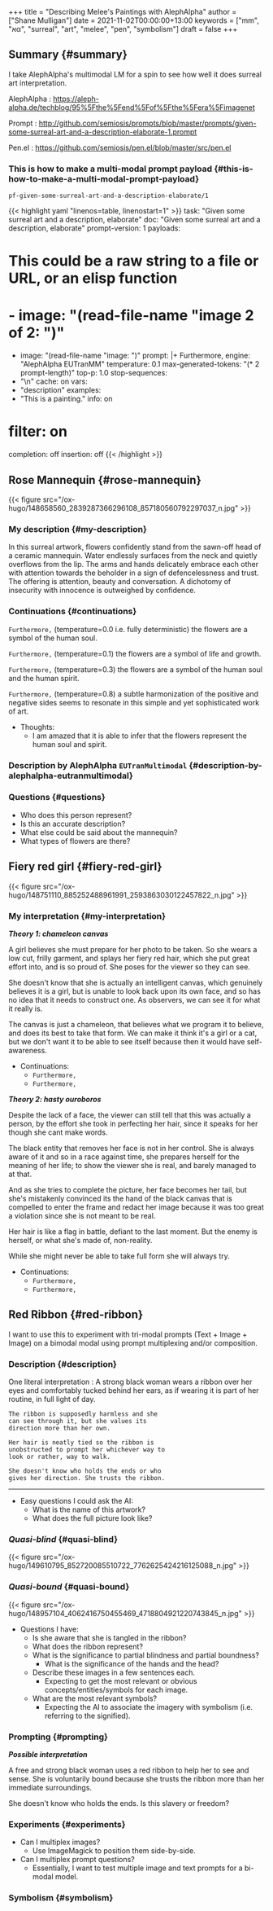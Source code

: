 +++
title = "Describing Melee's Paintings with AlephAlpha"
author = ["Shane Mulligan"]
date = 2021-11-02T00:00:00+13:00
keywords = ["mm", "אα", "surreal", "art", "melee", "pen", "symbolism"]
draft = false
+++

## Summary {#summary}

I take AlephAlpha's multimodal LM for a spin
to see how well it does surreal art
interpretation.

AlephAlpha
: <https://aleph-alpha.de/techblog/95%5Fthe%5Fend%5Fof%5Fthe%5Fera%5Fimagenet>


Prompt
: <http://github.com/semiosis/prompts/blob/master/prompts/given-some-surreal-art-and-a-description-elaborate-1.prompt>


Pen.el
: <https://github.com/semiosis/pen.el/blob/master/src/pen.el>


### This is how to make a multi-modal prompt payload {#this-is-how-to-make-a-multi-modal-prompt-payload}

`pf-given-some-surreal-art-and-a-description-elaborate/1`

{{< highlight yaml "linenos=table, linenostart=1" >}}
task: "Given some surreal art and a description, elaborate"
doc: "Given some surreal art and a description, elaborate"
prompt-version: 1
payloads:
# This could be a raw string to a file or URL, or an elisp function
# - image: "(read-file-name \"image 2 of 2: \")"
- image: "(read-file-name \"image: \")"
prompt: |+
  <description> Furthermore,
engine: "AlephAlpha EUTranMM"
temperature: 0.1
max-generated-tokens: "(* 2 prompt-length)"
top-p: 1.0
stop-sequences:
- "\n"
cache: on
vars:
- "description"
examples:
- "This is a painting."
info: on
# filter: on
completion: off
insertion: off
{{< /highlight >}}


## Rose Mannequin {#rose-mannequin}

{{< figure src="/ox-hugo/148658560_2839287366296108_857180560792297037_n.jpg" >}}


### My description {#my-description}

In this surreal artwork, flowers confidently stand from the sawn-off head of a
ceramic mannequin. Water endlessly surfaces
from the neck and quietly overflows from the lip. The arms
and hands delicately embrace each other with attention towards the beholder in a sign of defencelessness and trust. The offering is attention, beauty and conversation.
A dichotomy of insecurity with innocence is outweighed by confidence.


### Continuations {#continuations}

`Furthermore,` (temperature=0.0 i.e. fully deterministic)
the flowers are a symbol of the human soul.

`Furthermore,` (temperature=0.1)
the flowers are a symbol of life and growth.

`Furthermore,` (temperature=0.3)
the flowers are a symbol of the human soul and the human spirit.

`Furthermore,` (temperature=0.8)
a subtle harmonization of the positive and negative sides seems to resonate in this simple and yet sophisticated work of art.

-   Thoughts:
    -   I am amazed that it is able to infer that the flowers represent the human soul and spirit.


### Description by AlephAlpha `EUTranMultimodal` {#description-by-alephalpha-eutranmultimodal}


### Questions {#questions}

-   Who does this person represent?
-   Is this an accurate description?
-   What else could be said about the mannequin?
-   What types of flowers are there?


## Fiery red girl {#fiery-red-girl}

{{< figure src="/ox-hugo/148751110_885252488961991_2593863030122457822_n.jpg" >}}


### My interpretation {#my-interpretation}

_**Theory 1: chameleon canvas**_

A girl believes she must prepare for her photo
to be taken. So she wears a low cut, frilly
garment, and splays her fiery red hair, which
she put great effort into, and is so proud of.
She poses for the viewer so they can see.

She doesn't know that she is actually an
intelligent canvas, which genuinely believes
it is a girl, but is unable to look back upon
its own face, and so has no idea that it needs
to construct one. As observers, we can see it
for what it really is.

The canvas is just a chameleon, that believes
what we program it to believe, and does its
best to take that form. We can make it think
it's a girl or a cat, but we don't want it to
be able to see itself because then it would
have self-awareness.

-   Continuations:
    -   `Furthermore,`
    -   `Furthermore,`

_**Theory 2: hasty ouroboros**_

Despite the lack of a face, the viewer can
still tell that this was actually a person, by
the effort she took in perfecting her hair,
since it speaks for her though she cant make
words.

The black entity that removes her face is not
in her control. She is always aware of it and
so in a race against time, she prepares
herself for the meaning of her life; to show
the viewer she is real, and barely managed to
at that.

And as she tries to complete the picture, her
face becomes her tail, but she's mistakenly convinced its the
hand of the black canvas that is compelled to
enter the frame and redact her image because
it was too great a violation since she is not
meant to be real.

Her hair is like a flag in battle, defiant to
the last moment. But the enemy is herself, or
what she's made of, non-reality.

While she might never be able to take full
form she will always try.

-   Continuations:
    -   `Furthermore,`
    -   `Furthermore,`


## Red Ribbon {#red-ribbon}

I want to use this to experiment with tri-modal
prompts (Text + Image + Image) on a bimodal
modal using prompt multiplexing and/or
composition.


### Description {#description}

One literal interpretation
: A strong black
    woman wears a ribbon over her eyes and
    comfortably tucked behind her ears, as if
    wearing it is part of her routine, in full
    light of day.

    The ribbon is supposedly harmless and she
    can see through it, but she values its
    direction more than her own.

    Her hair is neatly tied so the ribbon is
    unobstructed to prompt her whichever way to
    look or rather, way to walk.

    She doesn't know who holds the ends or who
    gives her direction. She trusts the ribbon.

----

-   Easy questions I could ask the AI:
    -   What is the name of this artwork?
    -   What does the full picture look like?


### _**Quasi-blind**_ {#quasi-blind}

{{< figure src="/ox-hugo/149610795_852720085510722_7762625424216125088_n.jpg" >}}


### _**Quasi-bound**_ {#quasi-bound}

{{< figure src="/ox-hugo/148957104_4062416750455469_4718804921220743845_n.jpg" >}}

-   Questions I have:
    -   Is she aware that she is tangled in the ribbon?
    -   What does the ribbon represent?
    -   What is the significance to partial blindness and partial boundness?
        -   What is the significance of the hands and the head?
    -   Describe these images in a few sentences each.
        -   Expecting to get the most relevant or obvious concepts/entities/symbols for each image.
    -   What are the most relevant symbols?
        -   Expecting the AI to associate the imagery with symbolism (i.e. referring to the signified).


### Prompting {#prompting}

_**Possible interpretation**_

A free and strong black woman uses a red
ribbon to help her to see and sense. She is
voluntarily bound because she trusts the
ribbon more than her immediate surroundings.

She doesn't know who holds the ends. Is this
slavery or freedom?


### Experiments {#experiments}

-   Can I multiplex images?
    -   Use ImageMagick to position them side-by-side.
-   Can I multiplex prompt questions?
    -   Essentially, I want to test multiple image
        and text prompts for a bi-modal model.


### Symbolism {#symbolism}
